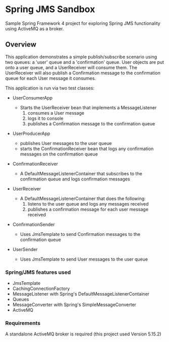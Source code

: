 Spring JMS Sandbox
====================================
Sample Spring Framework 4 project for exploring Spring JMS functionality using ActiveMQ as a broker.

## Overview
This application demonstrates a simple publish/subscribe scenario using two queues: a 'user' queue and a 'confirmation' queue.
User objects are put onto a user queue, and a UserReceiver will consume them. The UserReceiver will also publish
a Confirmation message to the confirmation queue for each User message it consumes.

This application is run via two test classes:
* UserConsumerApp
  * Starts the UserReceiver bean that implements a MessageListener
    1. consumes a User message
    2. logs it to console
    3. publishes a Confirmation message to the confirmation queue
* UserProducerApp
  * publishes User messages to the user queue
  * starts the ConfirmationReceiver bean that logs any confirmation messages on the confirmation queue


* ConfirmationReceiver
  * A DefaultMessageListenerContainer that subscribes to the confirmation queue and logs confirmation messages
* UserReceiver
  * A DefaultMessageListenerContainer that does the following:
    1. listens to the user queue and logs any messages received
    2. publishes a confirmation message for each user message received

* ConfirmationSender
  * Uses JmsTemplate to send Confirmation messages to the confirmation queue
* UserSender
  * Uses JmsTemplate to send User messages to the user queue

### Spring/JMS features used
* JmsTemplate
* CachingConnectionFactory
* MessageListener with Spring's DefaultMessageListenerContainer
* Queues
* MessageConverter with Spring's SimpleMessageConverter
* ActiveMQ

### Requirements
A standalone ActiveMQ broker is required (this project used Version 5.15.2)